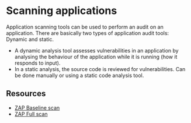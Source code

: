 # Scanning applications

Application scanning tools can be used to perform an audit on an application. There are basically two types of
application audit tools: Dynamic and static.

* A dynamic analysis tool assesses vulnerabilities in an application by analysing the behaviour of the application
while it is running (how it responds to input).
* In a static analysis, the source code is reviewed for vulnerabilities. Can be done manually or using
a static code analysis tool.

## Resources

* [ZAP Baseline scan](https://www.zaproxy.org/docs/docker/baseline-scan/)
* [ZAP Full scan](https://www.zaproxy.org/docs/docker/full-scan/)